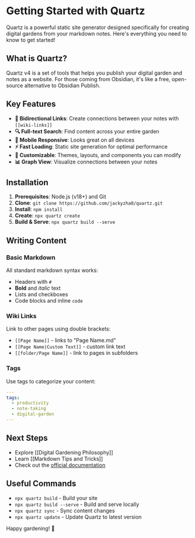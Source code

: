 # Getting Started with Quartz

Quartz is a powerful static site generator designed specifically for creating digital gardens from your markdown notes. Here's everything you need to know to get started!

## What is Quartz?

Quartz v4 is a set of tools that helps you publish your digital garden and notes as a website. For those coming from Obsidian, it's like a free, open-source alternative to Obsidian Publish.

## Key Features

- **🔗 Bidirectional Links**: Create connections between your notes with `[[wiki-links]]`
- **🔍 Full-text Search**: Find content across your entire garden
- **📱 Mobile Responsive**: Looks great on all devices  
- **⚡ Fast Loading**: Static site generation for optimal performance
- **🎨 Customizable**: Themes, layouts, and components you can modify
- **📊 Graph View**: Visualize connections between your notes

## Installation

1. **Prerequisites**: Node.js (v18+) and Git
2. **Clone**: `git clone https://github.com/jackyzha0/quartz.git`
3. **Install**: `npm install`
4. **Create**: `npx quartz create`
5. **Build & Serve**: `npx quartz build --serve`

## Writing Content

### Basic Markdown
All standard markdown syntax works:
- Headers with `#`
- **Bold** and *italic* text
- Lists and checkboxes
- Code blocks and inline `code`

### Wiki Links
Link to other pages using double brackets:
- `[[Page Name]]` - links to "Page Name.md"
- `[[Page Name|Custom Text]]` - custom link text
- `[[folder/Page Name]]` - link to pages in subfolders

### Tags
Use tags to categorize your content:
```yaml
---
tags:
  - productivity
  - note-taking
  - digital-garden
---
```

## Next Steps

- Explore [[Digital Gardening Philosophy]]
- Learn [[Markdown Tips and Tricks]]
- Check out the [official documentation](https://quartz.jzhao.xyz/)

## Useful Commands

- `npx quartz build` - Build your site
- `npx quartz build --serve` - Build and serve locally
- `npx quartz sync` - Sync content changes
- `npx quartz update` - Update Quartz to latest version

Happy gardening! 🌱 